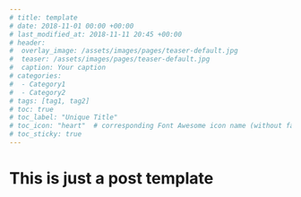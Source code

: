 ```yaml
---
# title: template
# date: 2018-11-01 00:00 +00:00
# last_modified_at: 2018-11-11 20:45 +00:00
# header: 
#  overlay_image: /assets/images/pages/teaser-default.jpg
#  teaser: /assets/images/pages/teaser-default.jpg
#  caption: Your caption
# categories: 
#  - Category1
#  - Category2
# tags: [tag1, tag2]
# toc: true
# toc_label: "Unique Title"
# toc_icon: "heart"  # corresponding Font Awesome icon name (without fa prefix)
# toc_sticky: true
---
```


# This is just a post template

